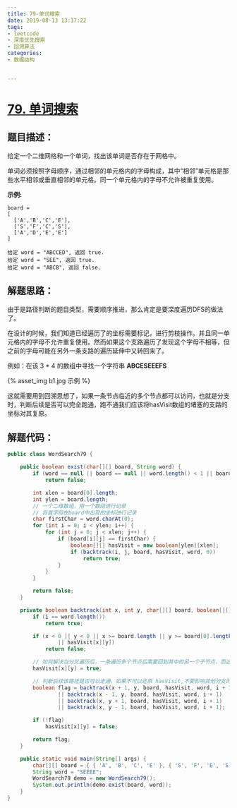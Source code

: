 ```yaml
---
title: 79-单词搜索
date: 2019-08-13 13:17:22
tags:
- leetcode
- 深度优先搜索
- 回溯算法
categories:
- 数据结构


---
```


# [79. 单词搜索](https://leetcode-cn.com/problems/word-search/)

## 题目描述：

给定一个二维网格和一个单词，找出该单词是否存在于网格中。

单词必须按照字母顺序，通过相邻的单元格内的字母构成，其中“相邻”单元格是那些水平相邻或垂直相邻的单元格。同一个单元格内的字母不允许被重复使用。

**示例:**

```objc
board =
[
  ['A','B','C','E'],
  ['S','F','C','S'],
  ['A','D','E','E']
]

给定 word = "ABCCED", 返回 true.
给定 word = "SEE", 返回 true.
给定 word = "ABCB", 返回 false.
```


<!--more-->
## 解题思路：

由于是路径判断的题目类型，需要顺序推进，那么肯定是要深度遍历DFS的做法了。

在设计的时候，我们知道已经遍历了的坐标需要标记，进行剪枝操作。并且同一单元格内的字母不允许重复使用。然而如果这个支路遍历了发现这个字母不相等，但之前的字母可能在另外一条支路的遍历延伸中又转回来了。

例如：在该 3 * 4 的数组中寻找一个字符串  **ABCESEEEFS**

{% asset_img b1.jpg  示例 %}

这就需要用到回溯思想了，如果一条节点临近的多个节点都可以访问，也就是分支时，判断后续是否可以完全跑通，跑不通我们应该将hasVisit数组的堵塞的支路的坐标对其复原。



## 解题代码：

```java
public class WordSearch79 {

	public boolean exist(char[][] board, String word) {
		if (word == null || board == null || word.length() < 1 || board.length < 1)
			return false;

		int xlen = board[0].length;
		int ylen = board.length;
		// 一个二维数组，用一个数组进行记录
		// 将首字母在board中出现的坐标进行记录
		char firstChar = word.charAt(0);
		for (int i = 0; i < ylen; i++) {
			for (int j = 0; j < xlen; j++) {
				if (board[i][j] == firstChar) {
					boolean[][] hasVisit = new boolean[ylen][xlen];
					if (backtrack(i, j, board, hasVisit, word, 0))
						return true;
				}
			}
		}

		return false;
	}

	private boolean backtrack(int x, int y, char[][] board, boolean[][] hasVisit, String word, int i) {
		if (i == word.length())
			return true;

		if (x < 0 || y < 0 || x >= board.length || y >= board[0].length || board[x][y] != word.charAt(i)
				|| hasVisit[x][y])
			return false;

		// 如何解决当分叉遍历后，一条遍历多个节点后需要回到其中的另一个子节点，而这个子节点已经当做遍历过的这种情况
		hasVisit[x][y] = true;

		// 判断后续该路径是否可以走通，如果不可以还原 hasVisit,不要影响其他分支的遍历
		boolean flag = backtrack(x + 1, y, board, hasVisit, word, i + 1)
				|| backtrack(x - 1, y, board, hasVisit, word, i + 1)
				|| backtrack(x, y + 1, board, hasVisit, word, i + 1)
				|| backtrack(x, y - 1, board, hasVisit, word, i + 1);

		if (!flag)
			hasVisit[x][y] = false;

		return flag;
	}

	public static void main(String[] args) {
		char[][] board = { { 'A', 'B', 'C', 'E' }, { 'S', 'F', 'E', 'S' }, { 'A', 'D', 'E', 'E' } };
		String word = "SEEEE";
		WordSearch79 demo = new WordSearch79();
		System.out.println(demo.exist(board, word));
	}
}
```

